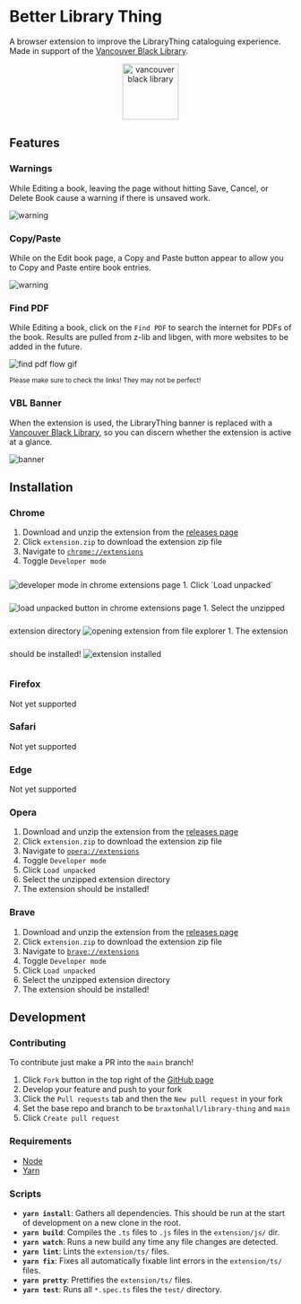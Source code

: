 # Better Library Thing

A browser extension to improve the LibraryThing cataloguing experience. Made in support of the [Vancouver Black Library](https://www.vancouverblacklibrary.org/).

<p align="center">
	<img src="img/vbl.png" alt="vancouver black library" style="width: 100px; height: auto">
</p>

## Features

### Warnings

While Editing a book, leaving the page without hitting Save, Cancel, or Delete Book cause a warning if there is unsaved work.

<img src="img/warning.png" alt="warning">

### Copy/Paste

While on the Edit book page, a Copy and Paste button appear to allow you to Copy and Paste entire book entries.

<img src="img/copy.gif" alt="warning">

### Find PDF

While Editing a book, click on the `Find PDF` to search the internet for PDFs of the book.
Results are pulled from z-lib and libgen, with more websites to be added in the future.

<img src="img/pdf.gif" alt="find pdf flow gif">

<sub>Please make sure to check the links! They may not be perfect!</sub>

### VBL Banner

When the extension is used, the LibraryThing banner is replaced with a [Vancouver Black Library](https://www.vancouverblacklibrary.org/), so you can discern whether the extension is active at a glance.

<img src="img/banner.png" alt="banner">

## Installation

### Chrome
1. Download and unzip the extension from the [releases page](https://github.com/braxtonhall/library-thing/releases)
1. Click `extension.zip` to download the extension zip file
1. Navigate to [`chrome://extensions`](chrome://extensions)
1. Toggle `Developer mode`
<img src="img/developer-mode.png" style="padding: 12px 0px;" alt="developer mode in chrome extensions page">
1. Click `Load unpacked`
<img src="img/load-unpacked.png" style="padding: 12px 0px;" alt="load unpacked button in chrome extensions page">
1. Select the unzipped extension directory
<img src="img/load-from-file-explorer.png" style="padding: 12px 0px;" alt="opening extension from file explorer">
1. The extension should be installed!
<img src="img/installed.png" style="padding: 12px 0px;" alt="extension installed">


### Firefox
Not yet supported

### Safari
Not yet supported

### Edge
Not yet supported

### Opera
1. Download and unzip the extension from the [releases page](https://github.com/braxtonhall/library-thing/releases)
1. Click `extension.zip` to download the extension zip file
1. Navigate to [`opera://extensions`](opera://extensions)
1. Toggle `Developer mode`
1. Click `Load unpacked`
1. Select the unzipped extension directory
1. The extension should be installed!

### Brave
1. Download and unzip the extension from the [releases page](https://github.com/braxtonhall/library-thing/releases)
1. Click `extension.zip` to download the extension zip file
1. Navigate to [`brave://extensions`](brave://extensions)
1. Toggle `Developer mode`
1. Click `Load unpacked`
1. Select the unzipped extension directory
1. The extension should be installed!


## Development

### Contributing
To contribute just make a PR into the `main` branch!

1. Click `Fork` button in the top right of the [GitHub page](https://github.com/braxtonhall/library-thing)
1. Develop your feature and push to your fork
1. Click the `Pull requests` tab and then the `New pull request` in your fork
1. Set the base repo and branch to be `braxtonhall/library-thing` and `main`
1. Click `Create pull request`

### Requirements
- [Node](https://nodejs.org/en/)
- [Yarn](https://classic.yarnpkg.com/en/docs/install)

### Scripts
- **`yarn install`**: Gathers all dependencies. This should be run at the start of development on a new clone in the root.
- **`yarn build`**: Compiles the `.ts` files to `.js` files in the `extension/js/` dir.
- **`yarn watch`**: Runs a new build any time any file changes are detected.
- **`yarn lint`**: Lints the `extension/ts/` files.
- **`yarn fix`**: Fixes all automatically fixable lint errors in the `extension/ts/` files.
- **`yarn pretty`**: Prettifies the `extension/ts/` files.
- **`yarn test`**: Runs all `*.spec.ts` files the `test/` directory.
